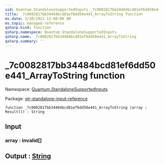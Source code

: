 ```yaml
---
uid: Quantum.StandaloneSupportedInputs._7c0082817bb34484bcd81ef6dd50e441_ArrayToString
title: _7c0082817bb34484bcd81ef6dd50e441_ArrayToString function
ms.date: 3/30/2021 12:00:00 AM
ms.topic: managed-reference
qsharp.kind: function
qsharp.namespace: Quantum.StandaloneSupportedInputs
qsharp.name: _7c0082817bb34484bcd81ef6dd50e441_ArrayToString
qsharp.summary: ''
---
```


# _7c0082817bb34484bcd81ef6dd50e441_ArrayToString function

Namespace: [Quantum.StandaloneSupportedInputs](xref:Quantum.StandaloneSupportedInputs)

Package: [qir-standalone-input-reference](https://nuget.org/packages/qir-standalone-input-reference)




```qsharp
function _7c0082817bb34484bcd81ef6dd50e441_ArrayToString (array : Result[]) : String
```


## Input

### array : __invalid<Result>__[]





## Output : [String](xref:microsoft.quantum.lang-ref.string)

